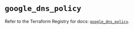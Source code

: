 # `google_dns_policy`

Refer to the Terraform Registry for docs: [`google_dns_policy`](https://registry.terraform.io/providers/hashicorp/google/6.22.0/docs/resources/dns_policy).
